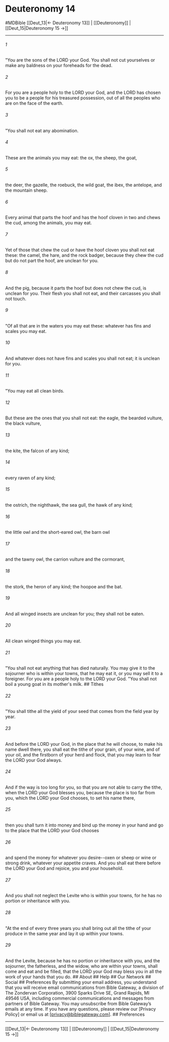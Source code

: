 # Deuteronomy 14
#MDBible
[[Deut_13|← Deuteronomy 13]] | [[Deuteronomy]] | [[Deut_15|Deuteronomy 15 →]]

***


###### 1 
"You are the sons of the LORD your God. You shall not cut yourselves or make any baldness on your foreheads for the dead. 

###### 2 
For you are a people holy to the LORD your God, and the LORD has chosen you to be a people for his treasured possession, out of all the peoples who are on the face of the earth. 

###### 3 
"You shall not eat any abomination. 

###### 4 
These are the animals you may eat: the ox, the sheep, the goat, 

###### 5 
the deer, the gazelle, the roebuck, the wild goat, the ibex, the antelope, and the mountain sheep. 

###### 6 
Every animal that parts the hoof and has the hoof cloven in two and chews the cud, among the animals, you may eat. 

###### 7 
Yet of those that chew the cud or have the hoof cloven you shall not eat these: the camel, the hare, and the rock badger, because they chew the cud but do not part the hoof, are unclean for you. 

###### 8 
And the pig, because it parts the hoof but does not chew the cud, is unclean for you. Their flesh you shall not eat, and their carcasses you shall not touch. 

###### 9 
"Of all that are in the waters you may eat these: whatever has fins and scales you may eat. 

###### 10 
And whatever does not have fins and scales you shall not eat; it is unclean for you. 

###### 11 
"You may eat all clean birds. 

###### 12 
But these are the ones that you shall not eat: the eagle, the bearded vulture, the black vulture, 

###### 13 
the kite, the falcon of any kind; 

###### 14 
every raven of any kind; 

###### 15 
the ostrich, the nighthawk, the sea gull, the hawk of any kind; 

###### 16 
the little owl and the short-eared owl, the barn owl 

###### 17 
and the tawny owl, the carrion vulture and the cormorant, 

###### 18 
the stork, the heron of any kind; the hoopoe and the bat. 

###### 19 
And all winged insects are unclean for you; they shall not be eaten. 

###### 20 
All clean winged things you may eat. 

###### 21 
"You shall not eat anything that has died naturally. You may give it to the sojourner who is within your towns, that he may eat it, or you may sell it to a foreigner. For you are a people holy to the LORD your God. "You shall not boil a young goat in its mother's milk. ## Tithes 

###### 22 
"You shall tithe all the yield of your seed that comes from the field year by year. 

###### 23 
And before the LORD your God, in the place that he will choose, to make his name dwell there, you shall eat the tithe of your grain, of your wine, and of your oil, and the firstborn of your herd and flock, that you may learn to fear the LORD your God always. 

###### 24 
And if the way is too long for you, so that you are not able to carry the tithe, when the LORD your God blesses you, because the place is too far from you, which the LORD your God chooses, to set his name there, 

###### 25 
then you shall turn it into money and bind up the money in your hand and go to the place that the LORD your God chooses 

###### 26 
and spend the money for whatever you desire--oxen or sheep or wine or strong drink, whatever your appetite craves. And you shall eat there before the LORD your God and rejoice, you and your household. 

###### 27 
And you shall not neglect the Levite who is within your towns, for he has no portion or inheritance with you. 

###### 28 
"At the end of every three years you shall bring out all the tithe of your produce in the same year and lay it up within your towns. 

###### 29 
And the Levite, because he has no portion or inheritance with you, and the sojourner, the fatherless, and the widow, who are within your towns, shall come and eat and be filled, that the LORD your God may bless you in all the work of your hands that you do. ## About ## Help ## Our Network ## Social ## Preferences By submitting your email address, you understand that you will receive email communications from Bible Gateway, a division of The Zondervan Corporation, 3900 Sparks Drive SE, Grand Rapids, MI 49546 USA, including commercial communications and messages from partners of Bible Gateway. You may unsubscribe from Bible Gateway&rsquo;s emails at any time. If you have any questions, please review our [Privacy Policy] or email us at [privacy@biblegateway.com]. ## Preferences

***

[[Deut_13|← Deuteronomy 13]] | [[Deuteronomy]] | [[Deut_15|Deuteronomy 15 →]]
